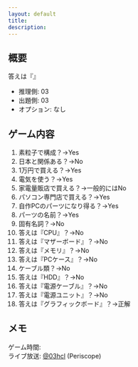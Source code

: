 ```yaml
---
layout: default
title: 
description: 
---
```


## 概要

答えは『』

- 推理側: 03
- 出題側: 03
- オプション: なし

## ゲーム内容

1. 素粒子で構成？→Yes
2. 日本と関係ある？→No
3. 1万円で買える？→Yes
4. 電気を使う？→Yes
5. 家電量販店で買える？→一般的にはNo
6. パソコン専門店で買える？→Yes
7. 自作PCのパーツになり得る？→Yes
8. パーツの名前？→Yes
9. 固有名詞？→No
10. 答えは『CPU』？→No
11. 答えは『マザーボード』？→No
12. 答えは『メモリ』？→No
13. 答えは『PCケース』？→No
14. ケーブル類？→No
15. 答えは『HDD』？→No
16. 答えは『電源ケーブル』？→No
17. 答えは『電源ユニット』？→No
18. 答えは『グラフィックボード』？→正解

## メモ

ゲーム時間:  
ライブ放送: [@03hcl](https://www.periscope.tv/03hcl/) (Periscope)
